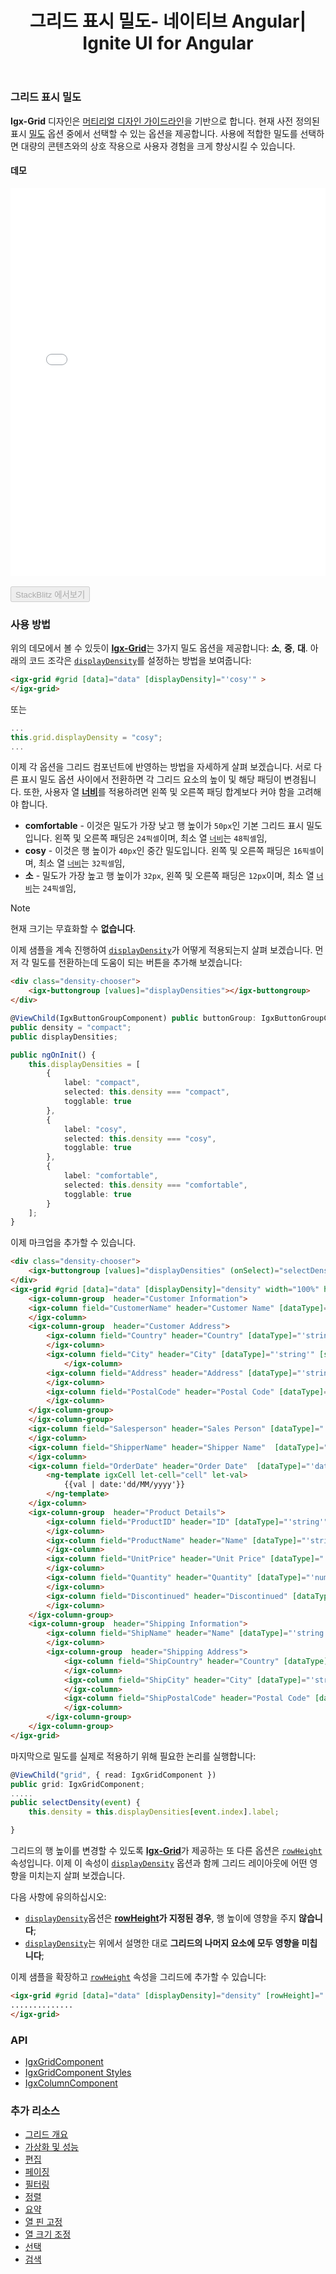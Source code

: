 ﻿---
title:  그리드 표시 밀도- 네이티브 Angular| Ignite UI for Angular
_description: Ignite UI for Angular 데이터 그리드 컨트롤은 열의 데이터 유형을 기반으로 하는 편집 가능한 열의 기본 셀 템플릿을 제공합니다.
_keywords: Ignite UI for Angular, UI 컨트롤, Angular 위젯, 웹 위젯, UI 위젯, Angular, 네이티브 Angular 컴포넌트 세트, 네이티브 Angular 컨트롤, 네이티브 Angular 컴포넌트 라이브러리, 네이티브 Angular 컴포넌트, Angular 그리드, Angular 데이터 그리드 컴포넌트, Angular 데이터 그리드 컨트롤, Angular 그리드 컴포넌트, Angular 그리드 컨트롤, Angular 고성능 그리드, 그리드 표시 밀도
_language: kr
---

### 그리드 표시 밀도

**Igx-Grid** 디자인은 [머티리얼 디자인 가이드라인](https://material.io/guidelines/material-design/introduction.html)을 기반으로 합니다. 현재 사전 정의된 표시 [밀도](https://material.io/design/layout/density.html#usage) 옵션 중에서 선택할 수 있는 옵션을 제공합니다. 사용에 적합한 밀도를 선택하면 대량의 콘텐츠와의 상호 작용으로 사용자 경험을 크게 향상시킬 수 있습니다.

#### 데모

<div class="sample-container loading" style="height:620px">
    <iframe id="grid-displayDensity-sample-iframe" src='{environment:demosBaseUrl}/grid-displayDensity' width="100%" height="100%" seamless frameBorder="0" onload="onSampleIframeContentLoaded(this);"></iframe>
</div>
<br/>
<div>
<button data-localize="stackblitz" disabled class="stackblitz-btn" data-iframe-id="grid-displayDensity-sample-iframe" data-demos-base-url="{environment:demosBaseUrl}">StackBlitz 에서보기</button>
</div>

<div class="divider--half"></div>

### 사용 방법
위의 데모에서 볼 수 있듯이 [**Igx-Grid**]({environment:angularApiUrl}/classes/igxgridcomponent.html)는 3가지 밀도 옵션을 제공합니다: **소**, **중**, **대**. 아래의 코드 조각은 [`displayDensity`]({environment:angularApiUrl}/classes/igxgridcomponent.html#displaydensity)를 설정하는 방법을 보여줍니다:

```html
<igx-grid #grid [data]="data" [displayDensity]="'cosy'" >
</igx-grid>
```
또는
```typescript
...
this.grid.displayDensity = "cosy";
...
```

이제 각 옵션을 그리드 컴포넌트에 반영하는 방법을 자세하게 살펴 보겠습니다. 서로 다른 표시 밀도 옵션 사이에서 전환하면 각 그리드 요소의 높이 및 해당 패딩이 변경됩니다. 또한, 사용자 열  [**너비**]({environment:angularApiUrl}/classes/igxcolumncomponent.html#width)를 적용하려면 왼쪽 및 오른쪽 패딩 합계보다 커야 함을 고려해야 합니다.
 - **comfortable** - 이것은 밀도가 가장 낮고 행 높이가 `50px`인 기본 그리드 표시 밀도입니다. 왼쪽 및 오른쪽 패딩은 `24픽셀`이며, 최소 열 [`너비`]({environment:angularApiUrl}/classes/igxcolumncomponent.html#width)는 `48픽셀`임,
 - **cosy** - 이것은 행 높이가 `40px`인 중간 밀도입니다. 왼쪽 및 오른쪽 패딩은 `16픽셀`이며, 최소 열 [`너비`]({environment:angularApiUrl}/classes/igxcolumncomponent.html#width)는 `32픽셀`임,
 - **소** - 밀도가 가장 높고 행 높이가 `32px`, 왼쪽 및 오른쪽 패딩은 `12px`이며, 최소 열 [`너비`]({environment:angularApiUrl}/classes/igxcolumncomponent.html#width)는 `24픽셀`임,

> [!NOTE]
> 현재 크기는 무효화할 수 **없습니다**.

이제 샘플을 계속 진행하여 [`displayDensity`]({environment:angularApiUrl}/classes/igxgridcomponent.html#displaydensity)가 어떻게 적용되는지 살펴 보겠습니다. 먼저 각 밀도를 전환하는데 도움이 되는 버튼을 추가해 보겠습니다:

```html
<div class="density-chooser">
    <igx-buttongroup [values]="displayDensities"></igx-buttongroup>
</div>
```

```typescript
@ViewChild(IgxButtonGroupComponent) public buttonGroup: IgxButtonGroupComponent;
public density = "compact";
public displayDensities;

public ngOnInit() {
    this.displayDensities = [
        {
            label: "compact",
            selected: this.density === "compact",
            togglable: true
        },
        {
            label: "cosy",
            selected: this.density === "cosy",
            togglable: true
        },
        {
            label: "comfortable",
            selected: this.density === "comfortable",
            togglable: true
        }
    ];
}
```

이제 마크업을 추가할 수 있습니다.


```html
<div class="density-chooser">
    <igx-buttongroup [values]="displayDensities" (onSelect)="selectDensity($event)"></igx-buttongroup>
</div>
<igx-grid #grid [data]="data" [displayDensity]="density" width="100%" height="550px">
    <igx-column-group  header="Customer Information">
    <igx-column field="CustomerName" header="Customer Name" [dataType]="'string'" [sortable]="true" [hasSummary]="true" [filterable]="true">
    </igx-column>
    <igx-column-group  header="Customer Address">
        <igx-column field="Country" header="Country" [dataType]="'string'" [sortable]="true" [hasSummary]="true" [filterable]="true">
        </igx-column>
        <igx-column field="City" header="City" [dataType]="'string'" [sortable]="true" [hasSummary]="true" [filterable]="true">
            </igx-column>
        <igx-column field="Address" header="Address" [dataType]="'string'" [sortable]="true" [hasSummary]="true" [filterable]="true">
        </igx-column>
        <igx-column field="PostalCode" header="Postal Code" [dataType]="'string'" [sortable]="true" [hasSummary]="true" [filterable]="true">
        </igx-column>
    </igx-column-group>
    </igx-column-group>
    <igx-column field="Salesperson" header="Sales Person" [dataType]="'string'" [sortable]="true" [hasSummary]="true"  [filterable]="true">
    </igx-column>
    <igx-column field="ShipperName" header="Shipper Name"  [dataType]="'string'" [sortable]="true" [hasSummary]="true"  [filterable]="true">
    </igx-column>
    <igx-column field="OrderDate" header="Order Date"  [dataType]="'date'" [sortable]="true" [hasSummary]="true" [filterable]="true">
        <ng-template igxCell let-cell="cell" let-val>
            {{val | date:'dd/MM/yyyy'}}
        </ng-template>
    </igx-column>
    <igx-column-group  header="Product Details">
        <igx-column field="ProductID" header="ID" [dataType]="'string'" [sortable]="true" [hasSummary]="true"  >
        </igx-column>
        <igx-column field="ProductName" header="Name" [dataType]="'string'" [sortable]="true" [hasSummary]="true"  >
        </igx-column>
        <igx-column field="UnitPrice" header="Unit Price" [dataType]="'number'" [sortable]="true" [hasSummary]="true"  >
        </igx-column>
        <igx-column field="Quantity" header="Quantity" [dataType]="'number'" [sortable]="true" [hasSummary]="true"  >
        </igx-column>
        <igx-column field="Discontinued" header="Discontinued" [dataType]="'boolean'" [sortable]="true" [hasSummary]="true" [filterable]="true">
        </igx-column>
    </igx-column-group>
    <igx-column-group  header="Shipping Information">
        <igx-column field="ShipName" header="Name" [dataType]="'string'" [sortable]="true" [hasSummary]="true" [filterable]="true">
        </igx-column>
        <igx-column-group  header="Shipping Address">
            <igx-column field="ShipCountry" header="Country" [dataType]="'string'" [sortable]="true" [hasSummary]="true" [filterable]="true">
            </igx-column>
            <igx-column field="ShipCity" header="City" [dataType]="'string'" [sortable]="true" [hasSummary]="true" [filterable]="true">
            </igx-column>
            <igx-column field="ShipPostalCode" header="Postal Code" [dataType]="'string'" [sortable]="true" [hasSummary]="true" [filterable]="true">
            </igx-column>
        </igx-column-group>
    </igx-column-group>
</igx-grid>
```

마지막으로 밀도를 실제로 적용하기 위해 필요한 논리를 실행합니다:

```typescript
@ViewChild("grid", { read: IgxGridComponent })
public grid: IgxGridComponent;
.....
public selectDensity(event) {
    this.density = this.displayDensities[event.index].label;

}
```

그리드의 행 높이를 변경할 수 있도록 [**Igx-Grid**]({environment:angularApiUrl}/classes/igxgridcomponent.html)가 제공하는 또 다른 옵션은 [`rowHeight`]({environment:angularApiUrl}/classes/igxgridcomponent.html#rowheight)속성입니다. 이제 이 속성이 [`displayDensity`]({environment:angularApiUrl}/classes/igxgridcomponent.html#displaydensity) 옵션과 함께 그리드 레이아웃에 어떤 영향을 미치는지 살펴 보겠습니다.

다음 사항에 유의하십시오:
 - [`displayDensity`]({environment:angularApiUrl}/classes/igxgridcomponent.html#displaydensity)옵션은 **[rowHeight]({environment:angularApiUrl}/classes/igxgridcomponent.html#rowheight)가 지정된 경우**,  행 높이에 영향을 주지 **않습니다**;
 - [`displayDensity`]({environment:angularApiUrl}/classes/igxgridcomponent.html#displaydensity)는 위에서 설명한 대로 **그리드의 나머지 요소에 모두 영향을 미칩니다**;

이제 샘플을 확장하고 [`rowHeight`]({environment:angularApiUrl}/classes/igxgridcomponent.html#rowheight) 속성을 그리드에 추가할 수 있습니다:
 ```html
 <igx-grid #grid [data]="data" [displayDensity]="density" [rowHeight]="'80px'" width="100%" height="550px">
 ..............
 </igx-grid>

 ```
<div class="divider--half"></div>

### API
<div class="divider--half"></div>

* [IgxGridComponent]({environment:angularApiUrl}/classes/igxgridcomponent.html)
* [IgxGridComponent Styles]({environment:sassApiUrl}/index.html#function-igx-grid-theme)
* [IgxColumnComponent](https://www.infragistics.com/products/ignite-ui-angular/docs/typescript/classes/igxcolumncomponent.html)

<div class="divider--half"></div>

### 추가 리소스

* [그리드 개요](grid.md)
* [가상화 및 성능](grid_virtualization.md)
* [편집](grid_editing.md)
* [페이징](grid_paging.md)
* [필터링](grid_filtering.md)
* [정렬](grid_sorting.md)
* [요약](grid_summaries.md)
* [열 핀 고정](grid_column_pinning.md)
* [열 크기 조정](grid_column_resizing.md)
* [선택](grid_selection.md)
* [검색](grid_search.md)
